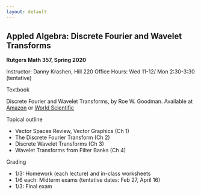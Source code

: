 ```yaml
---
layout: default
---
```




Appled Algebra: Discrete Fourier and Wavelet Transforms
---

**Rutgers Math 357, Spring 2020**

Instructor: Danny Krashen, Hill 220
Office Hours: Wed 11-12/ Mon 2:30-3:30 (tentative)

Textbook


Discrete Fourier and Wavelet Transforms, by Roe W. Goodman. Available at [Amazon](https://www.amazon.com/Discrete-Fourier-Wavelet-Transforms-Introduction/dp/9814725773) or [World Scientific](https://www.worldscientific.com/worldscibooks/10.1142/9835)


Topical outline

- Vector Spaces Review, Vector Graphics (Ch 1)
- The Discrete Fourier Transform (Ch 2)
- Discrete Wavelet Transforms (Ch 3)
- Wavelet Transforms from Filter Banks (Ch 4)

Grading

- 1/3: Homework (each lecture) and in-class worksheets
- 1/6 each: Midterm exams (tentative dates: Feb 27, April 16)
- 1/3: Final exam
